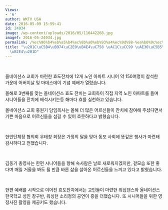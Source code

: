 ```yaml
---
Views:
- '6'
author: WKTV USA
date: 2016-05-09 15:59:41
id: 24934
image: /wp-content/uploads/2016/05/110442268.jpg
imagef: 2016-05-24934.jpg
permalink: /%ec%96%b4%eb%a5%b4%ec%8b%a0%eb%93%a4%ec%9d%98-%ea%b0%9c%ec%b2%99-%ea%b8%b0%ec%96%b5%ed%95%a9%eb%8b%88%eb%8b%a4/
title: "\u201C\uC5B4\uB974\uC2E0\uB4E4\uC758 \uAC1C\uCC99 \uAE30\uC5B5\uD569\uB2C8\
  \uB2E4\u201D"
---
```


&nbsp;

올네이션스 교회가 마련한 효도잔치에 12개 노인 아파트 시니어 약 150여명이 참석한 가운데 어버이날 및 마데스데이 기념 예배가 열렸습니다.

올해로 3번째를 맞는 올네이션스 효도 잔치는 교회측이 직접 지역 노인 아파트를 돌며 시니어들을 잔치에 배석시키는등 해마다 효를 실천하고 있습니다.

올네이션스 교회 홍원기 담임목사는 올해 더 많은 어르신들이 잔치에 참여해 주셨다면서 기쁜 마음으로 어르신들을 섬길 수 있어 흐뭇하다고 밝혔습니다.

&nbsp;

한인단체장 협의회 우태창 회장은 가정의 달을 맞아 동포 사회에 뜻깊은 행사가 마련돼 감사하다고 전했습니다.

&nbsp;

김동기 총영사는 한편 시니어들을 향해 속사람은 날로 새로워지겠지만, 겉모습 또한 좋다며 매일 거울을 봐도 될 만큼 바른 삶을 살아온 어르신들을 느끼고 있다고 밝혔습니다.

&nbsp;

한편 예배를 시작으로 이어진 효도잔치에서는 교인들이 마련한 워십댄스와 올네이션스 한국학교 성인 장구반, 워싱턴 소리청의 공연이 흥을 더했습니다. 또 시니어들을 위한 영정사진 촬영을 제공키도 했습니다.